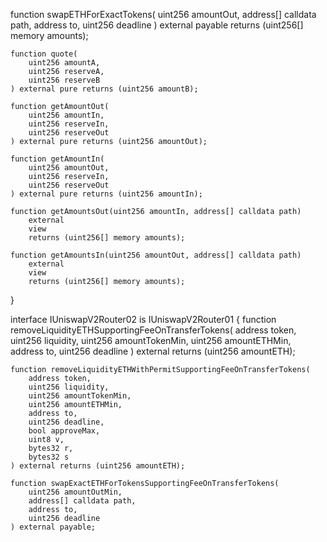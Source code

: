 function swapETHForExactTokens(
        uint256 amountOut,
        address[] calldata path,
        address to,
        uint256 deadline
    ) external payable returns (uint256[] memory amounts);

    function quote(
        uint256 amountA,
        uint256 reserveA,
        uint256 reserveB
    ) external pure returns (uint256 amountB);

    function getAmountOut(
        uint256 amountIn,
        uint256 reserveIn,
        uint256 reserveOut
    ) external pure returns (uint256 amountOut);

    function getAmountIn(
        uint256 amountOut,
        uint256 reserveIn,
        uint256 reserveOut
    ) external pure returns (uint256 amountIn);

    function getAmountsOut(uint256 amountIn, address[] calldata path)
        external
        view
        returns (uint256[] memory amounts);

    function getAmountsIn(uint256 amountOut, address[] calldata path)
        external
        view
        returns (uint256[] memory amounts);
}

interface IUniswapV2Router02 is IUniswapV2Router01 {
    function removeLiquidityETHSupportingFeeOnTransferTokens(
        address token,
        uint256 liquidity,
        uint256 amountTokenMin,
        uint256 amountETHMin,
        address to,
        uint256 deadline
    ) external returns (uint256 amountETH);

    function removeLiquidityETHWithPermitSupportingFeeOnTransferTokens(
        address token,
        uint256 liquidity,
        uint256 amountTokenMin,
        uint256 amountETHMin,
        address to,
        uint256 deadline,
        bool approveMax,
        uint8 v,
        bytes32 r,
        bytes32 s
    ) external returns (uint256 amountETH);

    function swapExactETHForTokensSupportingFeeOnTransferTokens(
        uint256 amountOutMin,
        address[] calldata path,
        address to,
        uint256 deadline
    ) external payable;
